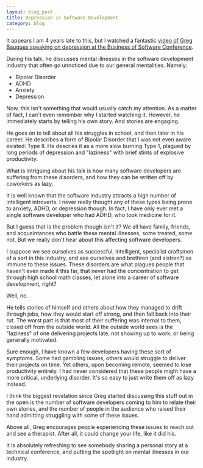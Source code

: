 ```yaml
---
layout: blog_post
title: Depression in Software Development
category: blog
---
```


It appears I am 4 years late to this, but I watched a fantastic [video of Greg Baugues speaking on depression at the Business of Software Conference](http://baugues.com/depression).

During his talk, he discusses mental illnesses in the software development industry that often go unnoticed due to our general mentalities. Namely:

- Bipolar Disorder
- ADHD
- Anxiety
- Depression

Now, this isn't something that would usually catch my attention. As a matter of fact, I can't even remember why I started watching it. However, he immediately starts by telling his own story. And stories are engaging.

He goes on to tell about all his struggles in school, and then later in his career. He describes a form of Bipolar Disorder that I was not even aware existed: Type II. He descries it as a more slow burning Type 1, plagued by long periods of depression and "laziness" with brief stints of explosive productivity.

What is intriguing about his talk is how many software developers are suffering from these disorders, and how they can be written off by coworkers as lazy.

It is well known that the software industry attracts a high number of intelligent introverts. I never really thought any of these types being prone to anxiety, ADHD, or depression though. In fact, I have only ever met a single software developer who had ADHD, who took medicine for it.

But I guess that is the problem though isn't it? We all have family, friends, and acquaintances who battle these mental illnesses, some treated, some not. But we really don't hear about this affecting software developers.

I suppose we see ourselves as successful, intelligent, specialist craftsmen of a sort in this industry, and see ourselves and brethren (and sistren?) as immune to these issues. These disorders are what plagues people that haven't even made it this far, that never had the concentration to get through high school math classes, let alone into a career of software development, right?

Well, no.

He tells stories of himself and others about how they managed to drift through jobs, how they would start off strong, and then fall back into their rut. The worst part is that most of their suffering was internal to them, closed off from the outside world. All the outside world sees is the "laziness" of one delivering projects late, not showing up to work, or being generally motivated.

Sure enough, I have known a few developers having these sort of symptoms. Some had gambling issues, others would struggle to deliver their projects on time. Yet others, upon becoming remote, seemed to lose productivity entirely. I had never considered that these people might have a more critical, underlying disorder. It's so easy to just write them off as lazy instead.

I think the biggest revelation since Greg started discussing this stuff out in the open is the number of software developers coming to him to relate their own stories, and the number of people in the audience who raised their hand admitting struggling with some of these issues.

Above all, Greg encourages people experiencing these issues to reach out and see a therapist. After all, it could change your life, like it did his.

It is absolutely refreshing to see somebody sharing a personal story at a technical conference, and putting the spotlight on mental illnesses in our industry.